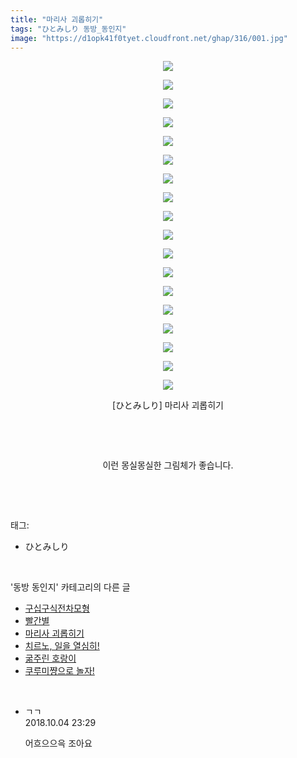```yaml
---
title: "마리사 괴롭히기"
tags: "ひとみしり 동방_동인지"
image: "https://d1opk41f0tyet.cloudfront.net/ghap/316/001.jpg"
---
```

<div class="article">
<p style="text-align: center; clear: none; float: none;"><img src="{{ site.imgserver10 }}/ghap/316/001.jpg"/></p>
<p style="text-align: center; clear: none; float: none;"><img src="{{ site.imgserver10 }}/ghap/316/002.jpg"/></p>
<p style="text-align: center; clear: none; float: none;"><img src="{{ site.imgserver10 }}/ghap/316/003.jpg"/></p>
<p style="text-align: center; clear: none; float: none;"><img src="{{ site.imgserver10 }}/ghap/316/004.jpg"/></p>
<p style="text-align: center; clear: none; float: none;"><img src="{{ site.imgserver10 }}/ghap/316/005.jpg"/></p>
<p style="text-align: center; clear: none; float: none;"><img src="{{ site.imgserver10 }}/ghap/316/006.jpg"/></p>
<p style="text-align: center; clear: none; float: none;"><img src="{{ site.imgserver10 }}/ghap/316/007.jpg"/></p>
<p style="text-align: center; clear: none; float: none;"><img src="{{ site.imgserver10 }}/ghap/316/008.jpg"/></p>
<p style="text-align: center; clear: none; float: none;"><img src="{{ site.imgserver10 }}/ghap/316/009.jpg"/></p>
<p style="text-align: center; clear: none; float: none;"><img src="{{ site.imgserver10 }}/ghap/316/010.jpg"/></p>
<p style="text-align: center; clear: none; float: none;"><img src="{{ site.imgserver10 }}/ghap/316/011.jpg"/></p>
<p style="text-align: center; clear: none; float: none;"><img src="{{ site.imgserver10 }}/ghap/316/012.jpg"/></p>
<p style="text-align: center; clear: none; float: none;"><img src="{{ site.imgserver10 }}/ghap/316/013.jpg"/></p>
<p style="text-align: center; clear: none; float: none;"><img src="{{ site.imgserver10 }}/ghap/316/014.jpg"/></p>
<p style="text-align: center; clear: none; float: none;"><img src="{{ site.imgserver10 }}/ghap/316/015.jpg"/></p>
<p style="text-align: center; clear: none; float: none;"><img src="{{ site.imgserver10 }}/ghap/316/016.jpg"/></p>
<p style="text-align: center; clear: none; float: none;"><img src="{{ site.imgserver10 }}/ghap/316/017.jpg"/></p>
<p style="text-align: center; clear: none; float: none;"><img src="{{ site.imgserver10 }}/ghap/316/018.jpg"/></p>
<p style="text-align: center; clear: none; float: none;">[ひとみしり] 마리사 괴롭히기</p>
<p style="text-align: center; clear: none; float: none;"><br/></p>
<p style="text-align: center; clear: none; float: none;"><br/></p>
<p style="text-align: center; clear: none; float: none;">이런 몽실몽실한 그림체가 좋습니다.</p>
<p><br/></p>
</div><br/>
<div class="tagTrail">
<p>태그: </p>
<ul>
<li>ひとみしり</li>
</ul>
</div><br/>
<div class="another">
<p>'동방 동인지' 카테고리의 다른 글</p>
<ul>
<li><a href="/ghap_318">구십구식전차모형</a></li>
<li><a href="/ghap_317">빨간별</a></li>
<li><a href="/ghap_316">마리사 괴롭히기</a></li>
<li><a href="/ghap_315">치르노, 일을 열심히!</a></li>
<li><a href="/ghap_314">굶주린 호랑이</a></li>
<li><a href="/ghap_313">쿠루미쨩으로 놀자!</a></li>
</ul>
</div><br/>
<div class="cb_module cb_fluid">
<div class="cb_wrt cb_profile">
<div class="comment">
<ul>
<li class="cb_thumb_off" id="comment15345092">
<div class="cb_comment_area">
<div class="cb_info_area">
<div class="cb_section">
<span class="cb_nick_name">ㄱㄱ</span>
</div>
<div class="cb_section">
<span class="cb_date">2018.10.04 23:29 </span>
</div>
</div>
<div class="cb_dsc_comment">
<p class="cb_dsc">
											어흐으으윽 조아요
										</p>
</div>
</div></li>
</ul>
</div>
</div><!-- commentList close -->
</div><br/>
